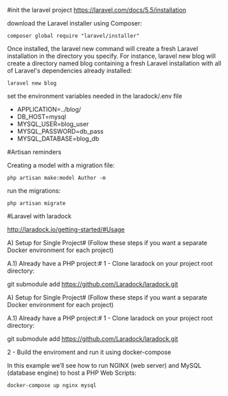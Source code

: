 #init the laravel project
https://laravel.com/docs/5.5/installation

 download the Laravel installer using Composer:
 
`composer global require "laravel/installer"`

Once installed, the laravel new command will create a fresh Laravel installation in the directory you specify. For instance, laravel new blog will create a directory named blog containing a fresh Laravel installation with all of Laravel's dependencies already installed:

`laravel new blog`

set the environment variables needed in the laradock/.env file

* APPLICATION=../blog/
* DB_HOST=mysql
* MYSQL_USER=blog_user
* MYSQL_PASSWORD=db_pass
* MYSQL_DATABASE=blog_db

#Artisan reminders

Creating a model with a migration file:

`php artisan make:model Author -m`

run the migrations:

`php artisan migrate`

#Laravel with laradock

http://laradock.io/getting-started/#Usage

A) Setup for Single Project#
(Follow these steps if you want a separate Docker environment for each project)


A.1) Already have a PHP project:#
1 - Clone laradock on your project root directory:

git submodule add https://github.com/Laradock/laradock.git

A) Setup for Single Project#
(Follow these steps if you want a separate Docker environment for each project)


A.1) Already have a PHP project:#
1 - Clone laradock on your project root directory:

git submodule add https://github.com/Laradock/laradock.git

2 - Build the enviroment and run it using docker-compose

In this example we’ll see how to run NGINX (web server) and MySQL (database engine) to host a PHP Web Scripts:

`
docker-compose up nginx mysql
`
